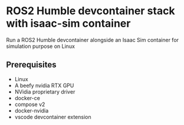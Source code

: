 # ROS2 Humble devcontainer stack with isaac-sim container

Run a ROS2 Humble devcontainer alongside an Isaac Sim container for simulation purpose on Linux

## Prerequisites
- Linux
- A beefy nvidia RTX GPU
- NVidia proprietary driver
- docker-ce
- compose v2
- docker-nvidia
- vscode devcontainer extension
